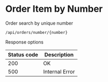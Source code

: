 Order Item by Number
===================

Order search by unique number

```shell title="Method <span class='color-method'>GET</span>"
/api/orders/number/{number}
```

Response options

| Status code                          | Description    |
|--------------------------------------|----------------|
| <span class='color-200'>200</span>   | OK             |
| <span class='color-error'>500</span> | Internal Error |